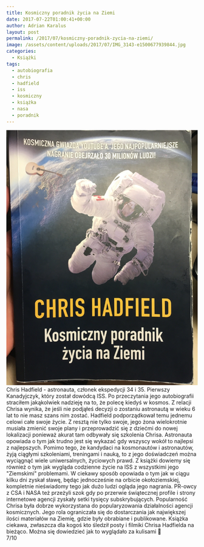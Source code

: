 ```yaml
---
title: Kosmiczny poradnik życia na Ziemi
date: 2017-07-22T01:00:41+00:00
author: Adrian Karalus
layout: post
permalink: /2017/07/kosmiczny-poradnik-zycia-na-ziemi/
image: /assets/content/uploads/2017/07/IMG_3143-e1500677939844.jpg
categories:
  - Książki
tags:
  - autobiografia
  - chris
  - hadfield
  - iss
  - kosmiczny
  - książka
  - nasa
  - poradnik
---
```

![](/assets/content/uploads/2017/07/IMG_3143-e1500677939844.jpg)  
Chris Hadfield - astronauta, członek ekspedycji 34 i 35. Pierwszy Kanadyjczyk, który został dowódcą ISS. Po przeczytania jego autobiografii straciłem jakąkolwiek nadzieję na to, że polecę kiedyś w kosmos. Z relacji Chrisa wynika, że jeśli nie podjąłeś decyzji o zostaniu astronautą w wieku 6 lat to nie masz szans nim zostać. Hadfield podporządkował temu jednemu celowi całe swoje życie. Z resztą nie tylko swoje, jego żona wielokrotnie musiała zmienić swoje plany i przeprowadzić się z dziećmi do nowej lokalizacji ponieważ akurat tam odbywały się szkolenia Chrisa. Astronauta opowiada o tym jak trudno jest się wykazać gdy wszyscy wokół to najlepsi z najlepszych. Pomimo tego, że kandydaci na kosmonautów i astronautów, żyją ciągłymi szkoleniami, treningami i nauką, to z jego doświadczeń można wyciągnąć wiele uniwersalnych, życiowych prawd. Z książki dowiemy się również o tym jak wygląda codzienne życie na ISS z wszystkimi jego "Ziemskimi" problemami. W ciekawy sposób opowiada o tym jak w ciągu kilku dni zyskał sławę, będąc jednocześnie na orbicie okołoziemskiej, kompletnie nieświadomy tego jak dużo ludzi ogląda jego nagrania. PR-owcy z CSA i NASA też przeżyli szok gdy po przerwie świątecznej profile i strony internetowe agencji zyskały setki tysięcy subskrybujących. Popularność Chrisa była dobrze wykorzystana do popularyzowania działalności agencji kosmicznych. Jego rola ograniczała się do dostarczania jak największej ilości materiałów na Ziemię, gdzie były obrabiane i publikowane. Książka ciekawa, zwłaszcza dla kogoś kto śledził posty i filmiki Chrisa Hadfielda na bieżąco. Można się dowiedzieć jak to wyglądało za kulisami 🙂  
7/10